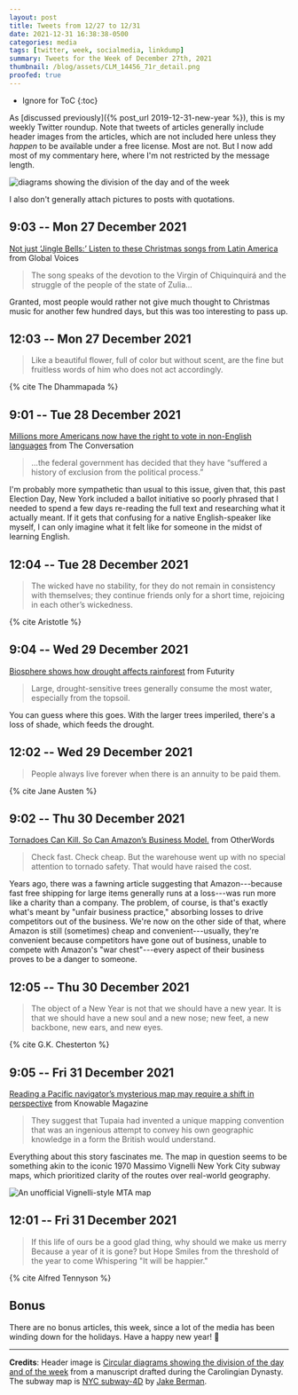 ```yaml
---
layout: post
title: Tweets from 12/27 to 12/31
date: 2021-12-31 16:38:38-0500
categories: media
tags: [twitter, week, socialmedia, linkdump]
summary: Tweets for the Week of December 27th, 2021
thumbnail: /blog/assets/CLM_14456_71r_detail.png
proofed: true
---
```


* Ignore for ToC
{:toc}

As [discussed previously]({% post_url 2019-12-31-new-year %}), this is my weekly Twitter roundup.  Note that tweets of articles generally include header images from the articles, which are not included here unless they *happen* to be available under a free license.  Most are not.  But I now add most of my commentary here, where I'm not restricted by the message length.

![diagrams showing the division of the day and of the week](/blog/assets/CLM_14456_71r_detail.png "diagrams showing the division of the day and of the week")

I also don't generally attach pictures to posts with quotations.

## 9:03 -- Mon 27 December 2021

[<i class="fab fa-twitter-square"></i>](https://jcolag.github.io/twitter/1475467251696365570) [Not just ‘Jingle Bells:’ Listen to these Christmas songs from Latin America](https://globalvoices.org/2021/12/22/not-just-jingle-bells-listen-to-these-christmas-songs-from-latin-america/) from Global Voices

 > The song speaks of the devotion to the Virgin of Chiquinquirá and the struggle of the people of the state of Zulia...

Granted, most people would rather not give much thought to Christmas music for another few hundred days, but this was too interesting to pass up.

## 12:03 -- Mon 27 December 2021

[<i class="fab fa-twitter-square"></i>](https://jcolag.github.io/twitter/1475512550066429953)

 > Like a beautiful flower, full of color but without scent, are the fine but fruitless words of him who does not act accordingly.

{% cite The Dhammapada %}

## 9:01 -- Tue 28 December 2021

[<i class="fab fa-twitter-square"></i>](https://jcolag.github.io/twitter/1475829136597794817) [Millions more Americans now have the right to vote in non-English languages](https://theconversation.com/millions-more-americans-now-have-the-right-to-vote-in-non-english-languages-173886) from The Conversation

 > ...the federal government has decided that they have “suffered a history of exclusion from the political process.”

I'm probably more sympathetic than usual to this issue, given that, this past Election Day, New York included a ballot initiative so poorly phrased that I needed to spend a few days re-reading the full text and researching what it actually meant.  If it gets that confusing for a native English-speaker like myself, I can only imagine what it felt like for someone in the midst of learning English.

## 12:04 -- Tue 28 December 2021

[<i class="fab fa-twitter-square"></i>](https://jcolag.github.io/twitter/1475875189665804297)

 > The wicked have no stability, for they do not remain in consistency with themselves; they continue friends only for a short time, rejoicing in each other’s wickedness.

{% cite Aristotle %}

## 9:04 -- Wed 29 December 2021

[<i class="fab fa-twitter-square"></i>](https://jcolag.github.io/twitter/1476192279232663554) [Biosphere shows how drought affects rainforest](https://www.futurity.org/rainforest-drought-climate-change-2673392-2/) from Futurity

 > Large, drought-sensitive trees generally consume the most water, especially from the topsoil.

You can guess where this goes.  With the larger trees imperiled, there's a loss of shade, which feeds the drought.

## 12:02 -- Wed 29 December 2021

[<i class="fab fa-twitter-square"></i>](https://jcolag.github.io/twitter/1476237074525302789)

 > People always live forever when there is an annuity to be paid them.

{% cite Jane Austen %}

## 9:02 -- Thu 30 December 2021

[<i class="fab fa-twitter-square"></i>](https://jcolag.github.io/twitter/1476554163563773953) [Tornadoes Can Kill. So Can Amazon’s Business Model.](https://otherwords.org/tornadoes-can-kill-so-can-amazons-business-model/) from OtherWords

 > Check fast. Check cheap. But the warehouse went up with no special attention to tornado safety. That would have raised the cost.

Years ago, there was a fawning article suggesting that Amazon---because fast free shipping for large items generally runs at a loss---was run more like a charity than a company.  The problem, of course, is that's exactly what's meant by "unfair business practice," absorbing losses to drive competitors out of the business.  We're now on the other side of that, where Amazon is still (sometimes) cheap and convenient---usually, they're convenient because competitors have gone out of business, unable to compete with Amazon's "war chest"---every aspect of their business proves to be a danger to someone.

## 12:05 -- Thu 30 December 2021

[<i class="fab fa-twitter-square"></i>](https://jcolag.github.io/twitter/1476600217126391829)

 > The object of a New Year is not that we should have a new year. It is that we should have a new soul and a new nose; new feet, a new backbone, new ears, and new eyes.

{% cite G.K. Chesterton %}

## 9:05 -- Fri 31 December 2021

[<i class="fab fa-twitter-square"></i>](https://jcolag.github.io/twitter/1476917306982899720) [Reading a Pacific navigator’s mysterious map may require a shift in perspective](https://knowablemagazine.org/article/society/2021/reading-pacific-navigators-mysterious-map) from Knowable Magazine

 > They suggest that Tupaia had invented a unique mapping convention that was an ingenious attempt to convey his own geographic knowledge in a form the British would understand.

Everything about this story fascinates me.  The map in question seems to be something akin to the iconic 1970 Massimo Vignelli New York City subway maps, which prioritized clarity of the routes over real-world geography.

![An unofficial Vignelli-style MTA map](/blog/assets/NYC-subway-4D.png "Why yes, this format probably WOULD make for a fun urban planning game...")

## 12:01 -- Fri 31 December 2021

[<i class="fab fa-twitter-square"></i>](https://jcolag.github.io/twitter/1476961598606614531)

 > If this life of ours be a good glad thing, why should we make us merry Because a year of it is gone? but Hope Smiles from the threshold of the year to come Whispering "It will be happier."

{% cite Alfred Tennyson %}

## Bonus

There are no bonus articles, this week, since a lot of the media has been winding down for the holidays.  Have a happy new year!  🎊

* * *

**Credits**:  Header image is [Circular diagrams showing the division of the day and of the week](https://commons.wikimedia.org/wiki/File:CLM_14456_71r_detail.jpg) from a manuscript drafted during the Carolingian Dynasty.  The subway map is [NYC subway-4D](https://en.wikipedia.org/wiki/File:NYC_subway-4D.svg) by [Jake Berman](https://en.wikipedia.org/wiki/User:CountZ).
